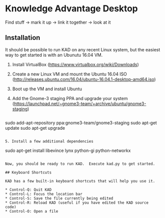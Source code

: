 # Knowledge Advantage Desktop

Find stuff -> mark it up -> link it together -> look at it

## Installation

It should be possible to run KAD on any recent Linux system, but the easiest way to get started is with an Ubunutu 16.04 VM.

1. Install VirtualBox (https://www.virtualbox.org/wiki/Downloads)
2. Create a new Linux VM and mount the Ubuntu 16.04 ISO (http://releases.ubuntu.com/16.04/ubuntu-16.04.1-desktop-amd64.iso)
3. Boot up the VM and install Ubuntu
4. Add the Gnome-3 staging PPA and upgrade your system (https://launchpad.net/~gnome3-team/+archive/ubuntu/gnome3-staging)

   ```
sudo add-apt-repository ppa:gnome3-team/gnome3-staging
sudo apt-get update
sudo apt-get upgrade
   ```

5. Install a few additional dependencies

   ```
sudo apt-get install libevince lynx python-gi python-networkx
   ```

Now, you should be ready to run KAD.  Execute kad.py to get started.

## Keyboard Shortcuts

KAD has a few built-in keyboard shortcuts that will help you use it.

* Control-Q: Quit KAD
* Control-L: Focus the location bar
* Control-S: Save the file currently being edited
* Control-R: Reload KAD (useful if you have edited the KAD source code)
* Control-O: Open a file
